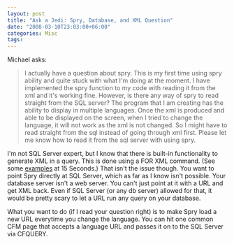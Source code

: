 ```yaml
---
layout: post
title: "Ask a Jedi: Spry, Database, and XML Question"
date: "2008-03-10T23:03:00+06:00"
categories: Misc 
tags: 
---
```


Michael asks:

<blockquote>
<p>
I actually have a question about spry. This is my first time
using spry ability and quite stuck with what I'm doing at the moment. I have implemented the spry function to my code with reading it from the xml and it's working fine. However, is there any way of spry to read straight from the SQL server? The program that I am creating has the ability to display in multiple languages. Once the xml is produced and able to be displayed on the screen, when I tried to change the language, it will not work as the xml is not changed. So I might have to read straight from the sql instead of going through xml first.
Please let me know how to read it from the sql server with using spry.
</p>
</blockquote>

I'm not SQL Server expert, but I know that there is built-in functionality to generate XML in a query. This is done using a FOR XML command. (See some <a href="http://www.15seconds.com/issue/001102.htm">examples</a> at 15 Seconds</a>.) That isn't the issue though. You want to point Spry directly at SQL Server, which as far as I know isn't possible. Your database server isn't a web server. You can't just point at it with a URL and get XML back. Even if SQL Server (or any db server) allowed for that, it would be pretty scary to let a URL run any query on your database. 

What you want to do (if I read your question right) is to make Spry load a new URL everytime you change the language. You can hit one common CFM page that accepts a language URL and passes it on to the SQL Server via CFQUERY.
